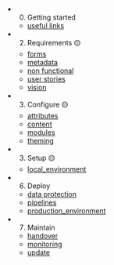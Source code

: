   - 0. Getting started
    - [useful links](/0.%20Getting%20started/useful-links.md)
  - 2. Requirements  🟡
    - [forms](/2.%20Requirements%20%20🟡/forms.md)
    - [metadata](/2.%20Requirements%20%20🟡/metadata.md)
    - [non functional](/2.%20Requirements%20%20🟡/non-functional.md)
    - [user stories](/2.%20Requirements%20%20🟡/user%20stories.md)
    - [vision](/2.%20Requirements%20%20🟡/vision.md)
  - 3. Configure  🟡
    - [attributes](/3.%20Configure%20%20🟡/attributes.md)
    - [content](/3.%20Configure%20%20🟡/content.md)
    - [modules](/3.%20Configure%20%20🟡/modules.md)
    - [theming](/3.%20Configure%20%20🟡/theming.md)
  - 3. Setup  🟡
    - [local_environment](/3.%20Setup%20%20🟡/local_environment.md)
  - 6. Deploy
    - [data protection](/6.%20Deploy/data-protection.md)
    - [pipelines](/6.%20Deploy/pipelines.md)
    - [production_environment](/6.%20Deploy/production_environment.md)
  - 7. Maintain
    - [handover](/7.%20Maintain/handover.md)
    - [monitoring](/7.%20Maintain/monitoring.md)
    - [update](/7.%20Maintain/update.md)